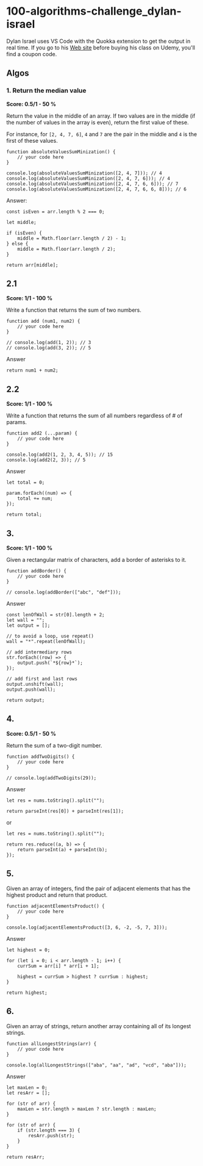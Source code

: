 # 100-algorithms-challenge_dylan-israel

Dylan Israel uses VS Code with the Quokka extension to get the output in real time. If you go to his [Web site](http://www.dylanisrael.com/) before buying his class on Udemy, you'll find a coupon code.

## Algos

### 1. Return the median value

**Score: 0.5/1 - 50 %**

Return the value in the middle of an array. If two values are in the middle (if the number of values in the array is even), return the first value of these.

For instance, for <code>[2, 4, 7, 6]</code>, <code>4</code> and <code>7</code> are the pair in the middle and <code>4</code> is the first of these values.

    function absoluteValuesSumMinization() {
        // your code here
    }

    console.log(absoluteValuesSumMinization([2, 4, 7])); // 4
    console.log(absoluteValuesSumMinization([2, 4, 7, 6])); // 4
    console.log(absoluteValuesSumMinization([2, 4, 7, 6, 6])); // 7
    console.log(absoluteValuesSumMinization([2, 4, 7, 6, 6, 8])); // 6

Answer:

    const isEven = arr.length % 2 === 0;

    let middle;

    if (isEven) {
        middle = Math.floor(arr.length / 2) - 1;
    } else {
        middle = Math.floor(arr.length / 2);
    }

    return arr[middle];

## 2.1

**Score: 1/1 - 100 %**

Write a function that returns the sum of two numbers.

    function add (num1, num2) {
        // your code here
    }

    // console.log(add(1, 2)); // 3
    // console.log(add(3, 2)); // 5

Answer

    return num1 + num2;

## 2.2

**Score: 1/1 - 100 %**

Write a function that returns the sum of all numbers regardless of # of params.

    function add2 (...param) {
        // your code here
    }

    console.log(add2(1, 2, 3, 4, 5)); // 15
    console.log(add2(2, 3)); // 5

Answer

    let total = 0;

    param.forEach((num) => {
        total += num;
    });

    return total;

## 3.

**Score: 1/1 - 100 %**

Given a rectangular matrix of characters, add a border of asterisks to it.

    function addBorder() {
        // your code here
    }

    // console.log(addBorder(["abc", "def"]));

Answer

    const lenOfWall = str[0].length + 2;
    let wall = "";
    let output = [];

    // to avoid a loop, use repeat()
    wall = "*".repeat(lenOfWall);

    // add intermediary rows
    str.forEach((row) => {
        output.push(`*${row}*`);
    });

    // add first and last rows
    output.unshift(wall);
    output.push(wall);

    return output;

## 4.

**Score: 0.5/1 - 50 %**

Return the sum of a two-digit number.

    function addTwoDigits() {
        // your code here
    }

    // console.log(addTwoDigits(29));

Answer


    let res = nums.toString().split("");

    return parseInt(res[0]) + parseInt(res[1]);

or

    let res = nums.toString().split("");

    return res.reduce((a, b) => {
        return parseInt(a) + parseInt(b);
    });

## 5.

Given an array of integers, find the pair of adjacent elements that has the highest product and return that product.

    function adjacentElementsProduct() {
        // your code here
    }

    console.log(adjacentElementsProduct([3, 6, -2, -5, 7, 3]));

Answer

    let highest = 0;

    for (let i = 0; i < arr.length - 1; i++) {
        currSum = arr[i] * arr[i + 1];

        highest = currSum > highest ? currSum : highest;
    }

    return highest;

## 6.

Given an array of strings, return another array containing all of its longest strings.

    function allLongestStrings(arr) {
        // your code here
    }

    console.log(allLongestStrings(["aba", "aa", "ad", "vcd", "aba"]));

Answer


    let maxLen = 0;
    let resArr = [];

    for (str of arr) {
        maxLen = str.length > maxLen ? str.length : maxLen;
    }

    for (str of arr) {
        if (str.length === 3) {
            resArr.push(str);
        }
    }

    return resArr;
